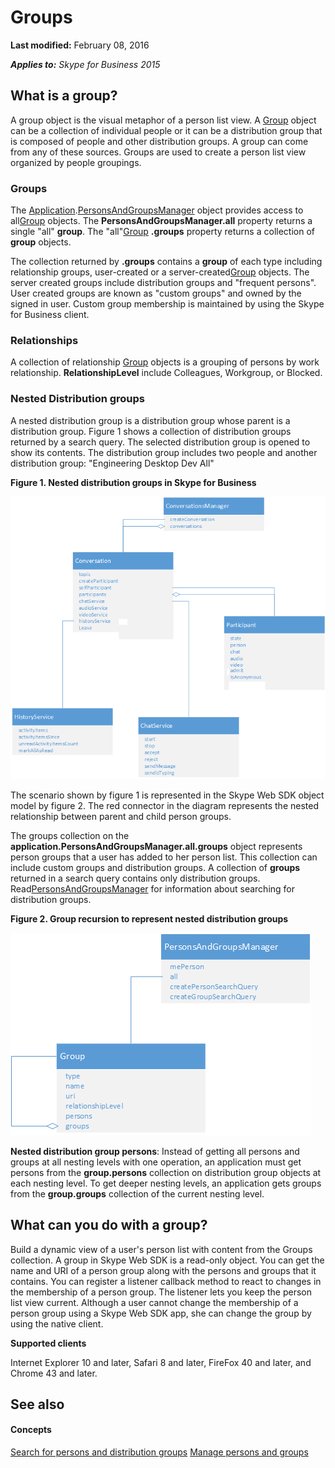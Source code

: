 
# Groups

 **Last modified:** February 08, 2016

 _**Applies to:** Skype for Business 2015_

## What is a group?

A group object is the visual metaphor of a person list view. A [Group](http://technet.microsoft.com/library/6cf7a1b7-d732-422b-96e6-ff8ac18cedc8%28Office.14%29.aspx) object can be a collection of individual people or it can be a distribution group that is composed of people and other distribution groups. A group can come from any of these sources. Groups are used to create a person list view organized by people groupings.


### Groups

The [Application](http://technet.microsoft.com/library/e0969542-53e2-473a-b02f-2554b01451f1%28Office.14%29.aspx).[PersonsAndGroupsManager](http://technet.microsoft.com/library/ce912c52-5bed-47b1-b4e0-ce4328297c87%28Office.14%29.aspx) object provides access to all[Group](http://technet.microsoft.com/library/6cf7a1b7-d732-422b-96e6-ff8ac18cedc8%28Office.14%29.aspx) objects. The **PersonsAndGroupsManager.all** property returns a single "all" **group**. The "all"[Group](http://technet.microsoft.com/library/6cf7a1b7-d732-422b-96e6-ff8ac18cedc8%28Office.14%29.aspx) **.groups** property returns a collection of **group** objects.

The collection returned by  **.groups** contains a **group** of each type including relationship groups, user-created or a server-created[Group](http://technet.microsoft.com/library/6cf7a1b7-d732-422b-96e6-ff8ac18cedc8%28Office.14%29.aspx) objects. The server created groups include distribution groups and "frequent persons". User created groups are known as "custom groups" and owned by the signed in user. Custom group membership is maintained by using the Skype for Business client.


### Relationships

A collection of relationship [Group](http://technet.microsoft.com/library/6cf7a1b7-d732-422b-96e6-ff8ac18cedc8%28Office.14%29.aspx) objects is a grouping of persons by work relationship. **RelationshipLevel** include Colleagues, Workgroup, or Blocked.


### Nested Distribution groups

A nested distribution group is a distribution group whose parent is a distribution group. Figure 1 shows a collection of distribution groups returned by a search query. The selected distribution group is opened to show its contents. The distribution group includes two people and another distribution group: "Engineering Desktop Dev All" 


**Figure 1. Nested distribution groups in Skype for Business**

![SkypeWebSDK_ConvObjects](images/7bb0af54-be7a-4c3b-a41c-516b8e7bcd04.png) 

The scenario shown by figure 1 is represented in the Skype Web SDK object model by figure 2. The red connector in the diagram represents the nested relationship between parent and child person groups.

The groups collection on the  **application.PersonsAndGroupsManager.all.groups** object represents person groups that a user has added to her person list. This collection can include custom groups and distribution groups. A collection of **groups** returned in a search query contains only distribution groups. Read[PersonsAndGroupsManager](http://technet.microsoft.com/library/ce912c52-5bed-47b1-b4e0-ce4328297c87%28Office.14%29.aspx) for information about searching for distribution groups.


**Figure 2. Group recursion to represent nested distribution groups**

![SkypeWebSDK_GroupRecursionObjectmodel](images/98268a50-4d6f-4969-be93-2c7a81fe57a8.png) 

**Nested distribution group persons**: Instead of getting all persons and groups at all nesting levels with one operation, an application must get persons from the **group.persons** collection on distribution group objects at each nesting level. To get deeper nesting levels, an application gets groups from the **group.groups** collection of the current nesting level.


## What can you do with a group?

Build a dynamic view of a user's person list with content from the Groups collection. A group in Skype Web SDK is a read-only object. You can get the name and URI of a person group along with the persons and groups that it contains. You can register a listener callback method to react to changes in the membership of a person group. The listener lets you keep the person list view current. Although a user cannot change the membership of a person group using a Skype Web SDK app, she can change the group by using the native client.

 **Supported clients**

Internet Explorer 10 and later, Safari 8 and later, FireFox 40 and later, and Chrome 43 and later.


## See also


#### Concepts


[Search for persons and distribution groups](ae55cb04-940d-47ad-9d28-b9b99bd498da.md)
[Manage persons and groups](9783f5a9-cb35-4335-963c-d99ab4bff4f3.md)
